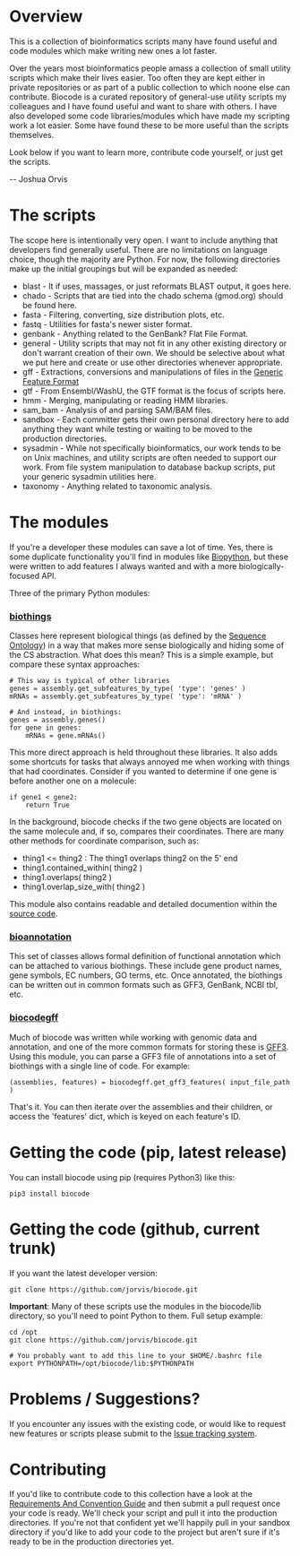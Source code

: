 # Overview

This is a collection of bioinformatics scripts many have found useful and code modules which make writing new ones a lot faster.

Over the years most bioinformatics people amass a collection of small utility scripts 
which make their lives easier. Too often they are kept either in private repositories 
or as part of a public collection to which noone else can contribute. Biocode is a 
curated repository of general-use utility scripts my colleagues and I have found 
useful and want to share with others. I have also developed some code libraries/modules
which have made my scripting work a lot easier. Some have found these to be more
useful than the scripts themselves.

Look below if you want to learn more, contribute code yourself, or just get the 
scripts.

-- Joshua Orvis

# The scripts

The scope here is intentionally very open. I want to include anything that developers 
find generally useful. There are no limitations on language choice, though the majority are Python. For now, the following directories make up the initial groupings but will be expanded as needed:

- blast - It if uses, massages, or just reformats BLAST output, it goes here.
- chado - Scripts that are tied into the chado schema (gmod.org) should be found here.
- fasta - Filtering, converting, size distribution plots, etc.
- fastq - Utilities for fasta's newer sister format.
- genbank - Anything related to the GenBank? Flat File Format.
- general - Utility scripts that may not fit in any other existing directory or don't 
  warrant creation of their own. We should be selective about what we put here and 
  create or use other directories whenever appropriate.
- gff - Extractions, conversions and manipulations of files in the [Generic Feature 
  Format](http://sequenceontology.org/gff3.shtml)
- gtf - From Ensembl/WashU, the GTF format is the focus of scripts here.
- hmm - Merging, manipulating or reading HMM libraries.
- sam_bam - Analysis of and parsing SAM/BAM files.
- sandbox - Each committer gets their own personal directory here to add anything they 
  want while testing or waiting to be moved to the production directories.
- sysadmin - While not specifically bioinformatics, our work tends to be on Unix machines, 
  and utility scripts are often needed to support our work. From file system 
  manipulation to database backup scripts, put your generic sysadmin utilities here.
- taxonomy - Anything related to taxonomic analysis.

# The modules

If you're a developer these modules can save a lot of time.  Yes, there is some duplicate functionality you'll find in modules like [Biopython](http://biopython.org/wiki/Main_Page), but these were written to add features I always wanted and with a more biologically-focused API.  

Three of the primary Python modules:

### [biothings](https://github.com/jorvis/biocode/blob/master/lib/biothings.py)

Classes here represent biological things (as defined by the [Sequence Ontology](http://sequenceontology.org/)) in a way that makes more sense biologically and hiding some of the CS abstraction.  What does this mean?  This is a simple example, but compare these syntax approaches:

```
# This way is typical of other libraries
genes = assembly.get_subfeatures_by_type( 'type': 'genes' )
mRNAs = assembly.get_subfeatures_by_type( 'type': 'mRNA' )

# And instead, in biothings:
genes = assembly.genes()
for gene in genes:
    mRNAs = gene.mRNAs()
```

This more direct approach is held throughout these libraries.  It also adds some shortcuts for tasks that always annoyed me when working with things that had coordinates.  Consider if you wanted to determine if one gene is before another one on a molecule:

```
if gene1 < gene2:
    return True
```

In the background, biocode checks if the two gene objects are located on the same molecule and, if so, compares their coordinates.  There are many other methods for coordinate comparison, such as:

- thing1 <= thing2 : The thing1 overlaps thing2 on the 5' end
- thing1.contained_within( thing2 )
- thing1.overlaps( thing2 )
- thing1.overlap_size_with( thing2 )

This module also contains readable and detailed documention within the [source code](https://github.com/jorvis/biocode/blob/master/lib/biothings.py).

### [bioannotation](https://github.com/jorvis/biocode/blob/master/lib/bioannotation.py)

This set of classes allows formal definition of functional annotation which can be attached to various biothings.  These include gene product names, gene symbols, EC numbers, GO terms, etc.  Once annotated, the biothings can be written out in common formats such as GFF3, GenBank, NCBI tbl, etc.

### [biocodegff](https://github.com/jorvis/biocode/blob/master/lib/codegff.py)

Much of biocode was written while working with genomic data and annotation, and one of the more common formats for storing these is [GFF3](http://sequenceontology.org/resources/gff3.html).   Using this module, you can parse a GFF3 file of annotations into a set of biothings with a single line of code.  For example:

```
(assemblies, features) = biocodegff.get_gff3_features( input_file_path )
```

That's it.  You can then iterate over the assemblies and their children, or access the 'features' dict, which is keyed on each feature's ID.


# Getting the code (pip, latest release)

You can install biocode using pip (requires Python3) like this:
```
pip3 install biocode
```

# Getting the code (github, current trunk)

If you want the latest developer version:
```
git clone https://github.com/jorvis/biocode.git
```

**Important**:  Many of these scripts use the modules in the biocode/lib directory, so you'll need to point Python to them.  Full setup example:

```
cd /opt
git clone https://github.com/jorvis/biocode.git

# You probably want to add this line to your $HOME/.bashrc file
export PYTHONPATH=/opt/biocode/lib:$PYTHONPATH
```


# Problems / Suggestions?

If you encounter any issues with the existing code, or would like to request new
features or scripts please submit to the [Issue tracking system](https://github.com/jorvis/biocode/issues).

# Contributing

If you'd like to contribute code to this collection have a look at the [Requirements And Convention Guide](https://github.com/jorvis/biocode/blob/master/RequirementsAndConventionGuide.md) 
and then submit a pull request once your code is ready.  We'll check your script 
and pull it into the production directories.  If you're not that confident yet 
we'll happily pull in your sandbox directory if you'd like to add your code to the 
project but aren't sure if it's ready to be in the production directories yet.

